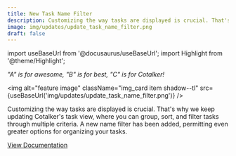 ```yaml
---
title: New Task Name Filter
description: Customizing the way tasks are displayed is crucial. That's why we keep updating Cotalker's task view, where you can group, sort, and filter tasks through multiple criteria. A new name filter has been added, permitting even greater options for organizing your tasks.
image: img/updates/update_task_name_filter.png
draft: false
---
```


import useBaseUrl from '@docusaurus/useBaseUrl'; 
import Highlight from '@theme/Highlight';

<div className="align-center">
<div className="card">
<div className="card__header">

<span className="hero__subtitle"><em>

"A" is for _awesome_, "B" is for _best_, "C" is for _Cotalker_!

</em></span>

</div>
<div className="card__image">

<img alt="feature image" className="img_card item shadow--tl" src={useBaseUrl('img/updates/update_task_name_filter.png')} />
<br/>

</div>
<div className="card__body">

Customizing the way tasks are displayed is crucial. That's why we keep updating Cotalker's task view, where you can group, sort, and filter tasks through multiple criteria. A new name filter has been added, permitting even greater options for organizing your tasks.


</div>
<div className="card__footer text-center align-padding-center">

<a className="button button--info button--block" href="/docs/documentation/client/taskview#create-a-filter">View Documentation</a>
<br/>

</div>
</div>
</div>
